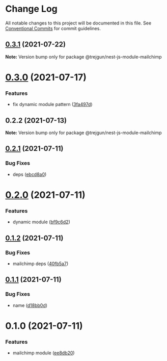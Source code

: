 # Change Log

All notable changes to this project will be documented in this file.
See [Conventional Commits](https://conventionalcommits.org) for commit guidelines.

## [0.3.1](https://github.com/trejgun/common-packages/compare/@trejgun/nest-js-module-mailchimp@0.3.0...@trejgun/nest-js-module-mailchimp@0.3.1) (2021-07-22)

**Note:** Version bump only for package @trejgun/nest-js-module-mailchimp





# [0.3.0](https://github.com/trejgun/common-packages/compare/@trejgun/nest-js-module-mailchimp@0.2.2...@trejgun/nest-js-module-mailchimp@0.3.0) (2021-07-17)


### Features

* fix dynamic module pattern ([3fa497d](https://github.com/trejgun/common-packages/commit/3fa497d59882060f4e72ff7f4db1c704656b77da))





## 0.2.2 (2021-07-13)

**Note:** Version bump only for package @trejgun/nest-js-module-mailchimp





## [0.2.1](https://github.com/trejgun/common-packages/compare/@trejgun/nest-js-module-mailchimp@0.2.0...@trejgun/nest-js-module-mailchimp@0.2.1) (2021-07-11)


### Bug Fixes

* deps ([ebcd8a0](https://github.com/trejgun/common-packages/commit/ebcd8a09fafd3a24a3bce0ccd691c20a36eb2d73))





# [0.2.0](https://github.com/trejgun/common-packages/compare/@trejgun/nest-js-module-mailchimp@0.1.2...@trejgun/nest-js-module-mailchimp@0.2.0) (2021-07-11)


### Features

* dynamic module ([bf9c6d2](https://github.com/trejgun/common-packages/commit/bf9c6d29d1214e5b5c8a463c106d4c0bc5e4763b))





## [0.1.2](https://github.com/trejgun/common-packages/compare/@trejgun/nest-js-module-mailchimp@0.1.1...@trejgun/nest-js-module-mailchimp@0.1.2) (2021-07-11)


### Bug Fixes

* mailchimp deps ([40fb5a7](https://github.com/trejgun/common-packages/commit/40fb5a7d0b03b8f7bbcdeb0ef295c62bd3ee7b62))





## [0.1.1](https://github.com/trejgun/common-packages/compare/@trejgun/nest-js-module-mailchimp@0.1.0...@trejgun/nest-js-module-mailchimp@0.1.1) (2021-07-11)


### Bug Fixes

* name ([d18bb0d](https://github.com/trejgun/common-packages/commit/d18bb0d4caa63941ae9abf7bfd4653213d597006))





# 0.1.0 (2021-07-11)


### Features

* mailchimp module ([ee8db20](https://github.com/trejgun/common-packages/commit/ee8db205c27d814b2ae0cfb80cb5782b88e043c2))
